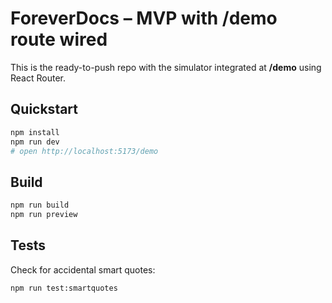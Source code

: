 # ForeverDocs – MVP with /demo route wired

This is the ready-to-push repo with the simulator integrated at **/demo** using React Router.

## Quickstart
```bash
npm install
npm run dev
# open http://localhost:5173/demo
```

## Build
```bash
npm run build
npm run preview
```

## Tests
Check for accidental smart quotes:
```bash
npm run test:smartquotes
```
